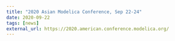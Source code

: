 ```yaml
---
title: "2020 Asian Modelica Conference, Sep 22-24"
date: 2020-09-22
tags: [news]
external_url: https://2020.american.conference.modelica.org/
---
```


